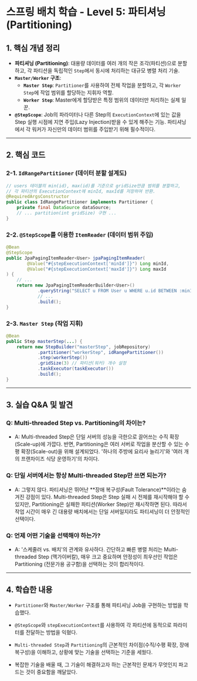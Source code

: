 # 스프링 배치 학습 - Level 5: 파티셔닝 (Partitioning)

## 1. 핵심 개념 정리
- **파티셔닝 (Partitioning)**: 대용량 데이터를 여러 개의 작은 조각(파티션)으로 분할하고, 각 파티션을 독립적인 `Step`에서 동시에 처리하는 대규모 병렬 처리 기술.
- **`Master/Worker` 구조**:
    - **`Master Step`**: `Partitioner`를 사용하여 전체 작업을 분할하고, 각 `Worker Step`에 작업 범위를 할당하는 지휘자 역할.
    - **`Worker Step`**: Master에게 할당받은 특정 범위의 데이터만 처리하는 실제 일꾼.
- **`@StepScope`**: Job의 파라미터나 다른 Step의 `ExecutionContext`에 있는 값을 Step 실행 시점에 지연 주입(Lazy Injection)받을 수 있게 해주는 기능. 파티셔닝에서 각 워커가 자신만의 데이터 범위를 주입받기 위해 필수적이다.

---
## 2. 핵심 코드
### 2-1. `IdRangePartitioner` (데이터 분할 설계도)
```java
// users 테이블의 min(id), max(id)를 기준으로 gridSize만큼 범위를 분할하고,
// 각 파티션의 ExecutionContext에 minId, maxId를 저장하여 반환.
@RequiredArgsConstructor
public class IdRangePartitioner implements Partitioner {
    private final DataSource dataSource;
    // ... partition(int gridSize) 구현 ...
}
```

### 2-2. `@StepScope`를 이용한 `ItemReader` (데이터 범위 주입)
```java
@Bean
@StepScope
public JpaPagingItemReader<User> jpaPagingItemReader(
        @Value("#{stepExecutionContext['minId']}") Long minId,
        @Value("#{stepExecutionContext['maxId']}") Long maxId
) {
    // ...
    return new JpaPagingItemReaderBuilder<User>()
            .queryString("SELECT u FROM User u WHERE u.id BETWEEN :minId AND :maxId")
            // ...
            .build();
}
```


### 2-3. `Master Step` (작업 지휘)
```java
@Bean
public Step masterStep(...) {
    return new StepBuilder("masterStep", jobRepository)
            .partitioner("workerStep", idRangePartitioner())
            .step(workerStep())
            .gridSize(3) // 파티션(워커) 개수 설정
            .taskExecutor(taskExecutor())
            .build();
}
```
---
## 3. 실습 Q&A 및 발견
### Q: Multi-threaded Step vs. Partitioning의 차이는?
- A: Multi-threaded Step은 단일 서버의 성능을 극한으로 끌어쓰는 수직 확장(Scale-up)에 가깝다. 반면, Partitioning은 여러 서버로 작업을 분산할 수 있는 수평 확장(Scale-out)을 위해 설계되었다. '하나의 주방에 요리사 늘리기'와 '여러 개의 프랜차이즈 식당 운영하기'의 차이다.

### Q: 단일 서버에서는 항상 Multi-threaded Step만 쓰면 되는가?
- A: 그렇지 않다. 파티셔닝은 뛰어난 **장애 복구성(Fault Tolerance)**이라는 숨겨진 강점이 있다. Multi-threaded Step은 Step 실패 시 전체를 재시작해야 할 수 있지만, Partitioning은 실패한 파티션(Worker Step)만 재시작하면 된다. 따라서 작업 시간이 매우 긴 대용량 배치에서는 단일 서버일지라도 파티셔닝이 더 안정적인 선택이다.

### Q: 언제 어떤 기술을 선택해야 하는가?
- A: '스케줄러 vs. 배치'의 관계와 유사하다. 간단하고 빠른 병렬 처리는 Multi-threaded Step (맥가이버칼), 매우 크고 중요하며 안정성이 최우선인 작업은 Partitioning (전문가용 공구함)을 선택하는 것이 합리적이다.
---

## 4. 학습한 내용
- `Partitioner`와 `Master/Worker` 구조를 통해 파티셔닝 Job을 구현하는 방법을 학습했다.

- `@StepScope`와 `stepExecutionContext`를 사용하여 각 파티션에 동적으로 파라미터를 전달하는 방법을 익혔다.

- `Multi-threaded Step`과 `Partitioning`의 근본적인 차이점(수직/수평 확장, 장애 복구성)을 이해하고, 상황에 맞는 기술을 선택하는 기준을 세웠다.

- 복잡한 기술을 배울 때, 그 기술이 해결하고자 하는 근본적인 문제가 무엇인지 파고드는 것이 중요함을 깨달았다.